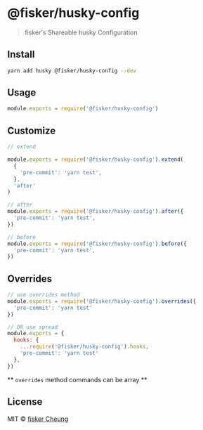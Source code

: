 # @fisker/husky-config

> fisker's Shareable husky Configuration

## Install

```sh
yarn add husky @fisker/husky-config --dev
```

## Usage

```js
module.exports = require('@fisker/husky-config')
```

## Customize

```js
// extend

module.exports = require('@fisker/husky-config').extend(
  {
    'pre-commit': 'yarn test',
  },
  'after'
)

// after
module.exports = require('@fisker/husky-config').after({
  'pre-commit': 'yarn test',
})

// before
module.exports = require('@fisker/husky-config').before({
  'pre-commit': 'yarn test',
})
```

## Overrides

```js
// use overrides method
module.exports = require('@fisker/husky-config').overrides({
  'pre-commit': 'yarn test'
})

// OR use spread
module.exports = {
  hooks: {
    ...require('@fisker/husky-config').hooks,
    'pre-commit': 'yarn test'
  },
})
```

** `overrides` method commands can be array **

## License

MIT © [fisker Cheung](https://www.fiskercheung.com/)
